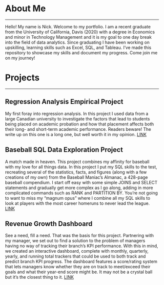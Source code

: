 # About Me
________________________________________
Hello! My name is Nick. Welcome to my portfolio. I am a recent graduate from the University of California, Davis (2020) with a degree in Economics and minor in Technology Management and it is my goal to one day break into the field of data analytics. Since graduating I have been working on upskilling, learning skills such as Excel, SQL, and Tableau. I’ve made this repository to showcase my skills and document my progress. Come join me on my journey! 

# Projects
________________________________________

## Regression Analysis Empirical Project

My first foray into regression analysis. In this project I used data from a large Canadian university to investigate the factors that lead to students being placed on academic probation and how that placement affects both their long- and short-term academic performance. Readers beware! The write up on this one is a long one, but well worth it in my opinion. [LINK](https://github.com/NTessier97/Portfolio-Projects/blob/18ad2d857fa85c123740d0191feecea3984ee7e3/Empirical%20Project%20Final%20Draft.pdf)

## Baseball SQL Data Exploration Project

A match made in heaven. This project combines my affinity for baseball with my love for all things data. In this project I put my SQL skills to the test, recreating several of the statistics, facts, and figures (along with a few creations of my own) from the Baseball Maniac’s Almanac, a 428-page baseball compendium. I start off easy with some simple JOINS and SELECT statements and gradually get more complex as I go along, adding in more complicated commands such as RANK and PARTITION BY. You’re not going to want to miss my “magnum opus” where I combine all my SQL skills to look at players with the most career homeruns to never lead the league. [LINK](https://github.com/NTessier97/Portfolio-Projects/blob/f169a445d5ada2c9306126a4de44f4ebd82bd228/SQL%20Data%20Exploration%20Project%20(Baseball).pdf)

## Revenue Growth Dashboard

See a need, fill a need. That was the basis for this project. Partnering with my manager, we set out to find a solution to the problem of managers having no way of tracking their branch’s KPI performance. With this in mind, we created an interactive dashboard, complete with monthly, quarterly, yearly, and running total trackers that could be used to both track and predict branch KPI progress. The dashboard features a score/rating system that lets managers know whether they are on track to meet/exceed their goals and what their year-end score might be. It may not be a crystal ball but it’s the closest thing to it. [LINK](https://github.com/NTessier97/Portfolio-Projects/blob/2df9329304567730d553bd201f90a98fc7b58a0f/Revenue%20Growth%20Dashboard.png) 
  

